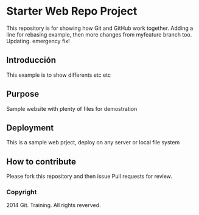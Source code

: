 # Starter Web Repo Project

This repository is for showing how Git and GitHub work together. Adding a line for rebasing example, then more changes from myfeature branch too.
Updating. emergency fix!

## Introducción

This example is to show differents etc etc

## Purpose

Sample website with plenty of files for demostration

## Deployment

This is a sample web prject, deploy on any server or local file system
## How to contribute

Please fork this repository and then issue Pull requests for review.

### Copyright

2014 Git. Training. All rights reverved.
